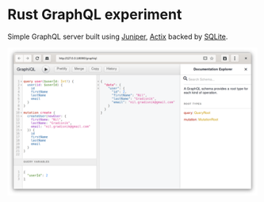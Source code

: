 # Rust GraphQL experiment

Simple GraphQL server built using [Juniper](https://github.com/graphql-rust/juniper), [Actix](https://github.com/actix/actix-web) backed by [SQLite](https://github.com/jgallagher/rusqlite).

![Screenshot](./graphiql.png)
